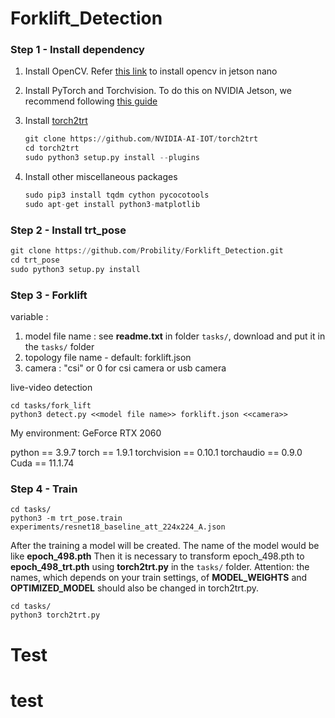 # Forklift_Detection

### Step 1 - Install dependency
1. Install OpenCV. Refer [this link](https://automaticaddison.com/how-to-install-opencv-4-5-on-nvidia-jetson-nano/) to install opencv in jetson nano 

2. Install PyTorch and Torchvision.  To do this on NVIDIA Jetson, we recommend following [this guide](https://forums.developer.nvidia.com/t/72048)

3. Install [torch2trt](https://github.com/NVIDIA-AI-IOT/torch2trt)

    ```python
    git clone https://github.com/NVIDIA-AI-IOT/torch2trt
    cd torch2trt
    sudo python3 setup.py install --plugins

4. Install other miscellaneous packages

    ```python
    sudo pip3 install tqdm cython pycocotools
    sudo apt-get install python3-matplotlib
    
### Step 2 - Install trt_pose

```python
git clone https://github.com/Probility/Forklift_Detection.git
cd trt_pose
sudo python3 setup.py install    
```

### Step 3 - Forklift
variable : 
1. model file name : see **readme.txt** in folder `tasks/`, download and put it in the `tasks/` folder
2. topology file name - default: forklift.json
3. camera : "csi" or 0 for csi camera or usb camera

live-video detection
```
cd tasks/fork_lift
python3 detect.py <<model file name>> forklift.json <<camera>> 
```
My environment:
GeForce RTX 2060

python == 3.9.7
torch == 1.9.1
torchvision == 0.10.1
torchaudio == 0.9.0
Cuda == 11.1.74

### Step 4 - Train
```
cd tasks/
python3 -m trt_pose.train experiments/resnet18_baseline_att_224x224_A.json
```
After the training a model will be created. The name of the model would be like **epoch_498.pth**
Then it is necessary to transform epoch_498.pth to **epoch_498_trt.pth** using **torch2trt.py** in the `tasks/` folder.
Attention: the names, which depends on your train settings, of **MODEL_WEIGHTS** and **OPTIMIZED_MODEL** should also be changed in torch2trt.py.
```
cd tasks/
python3 torch2trt.py
```
# Test
# test

